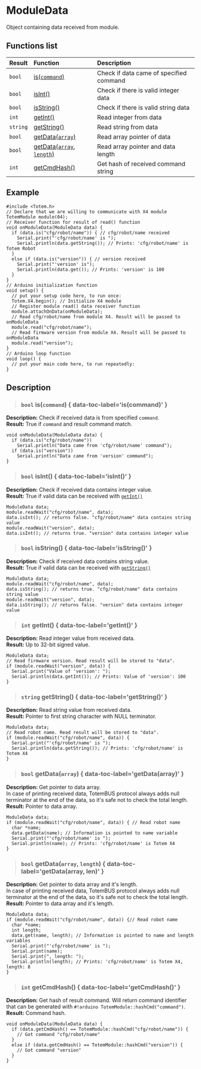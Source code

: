 # ModuleData

Object containing data received from module.

## Functions list

| Result | Function | Description |
| :----- | :------- | :---------- |
| `bool` | [is(`command`)](#bool-iscommand) | Check if data came of specified command |
| `bool` | [isInt()](#bool-isint) | Check if there is valid integer data |
| `bool` | [isString()](#bool-isstring) | Check if there is valid string data |
| `int`  | [getInt()](#int-getint) | Read integer from data |
|`string`| [getString()](#string-getstring) | Read string from data |
| `bool` | [getData(`array`)](#bool-getdataarray) | Read array pointer of data |
| `bool` | [getData(`array`, `length`)](#bool-getdataarray-length) | Read array pointer and data length |
| `int`  | [getCmdHash()](#int-getcmdhash) | Get hash of received command string |

## Example

```arduino
#include <Totem.h>
// Declare that we are willing to communicate with X4 module
TotemModule module(04);
// Receiver function for result of read() function
void onModuleData(ModuleData data) {
  if (data.is("cfg/robot/name")) { // cfg/robot/name received
    Serial.print("'cfg/robot/name' is ");
    Serial.println(data.getString()); // Prints: 'cfg/robot/name' is Totem Robot
  }
  else if (data.is("version")) { // version received
    Serial.print("'version' is");
    Serial.println(data.get()); // Prints: 'version' is 100
  }
}
// Arduino initialization function
void setup() {
  // put your setup code here, to run once:
  Totem.X4.begin(); // Initialize X4 module
  // Register module read() data receiver function
  module.attachOnData(onModuleData);
  // Read cfg/robot/name from module X4. Result will be passed to onModuleData
  module.read("cfg/robot/name");
  // Read firmware version from module X4. Result will be passed to onModuleData
  module.read("version");
}
// Arduino loop function
void loop() {
  // put your main code here, to run repeatedly:
}
```

## Description

> ### `bool` is(`command`) { data-toc-label='is(command)' }

**Description:** Check if received data is from specified `command`.  
**Result:** True if `command` and result command match.

```arduino
void onModuleData(ModuleData data) {
  if (data.is("cfg/robot/name"))
    Serial.println("Data came from 'cfg/robot/name' command");
  if (data.is("version"))
    Serial.println("Data came from 'version' command");
}
```

> ### `bool` isInt() { data-toc-label='isInt()' }

**Description:** Check if received data contains integer value.  
**Result:** True if valid data can be received with [`getInt()`](#int-getint)

```arduino
ModuleData data;
module.readWait("cfg/robot/name", data);
data.isInt(); // returns false. "cfg/robot/name" data contains string value
module.readWait("version", data);
data.isInt(); // returns true. "version" data contains integer value
```

> ### `bool` isString() { data-toc-label='isString()' }

**Description:** Check if received data contains string value.  
**Result:** True if valid data can be received with [`getString()`](#string-getstring)

```arduino
ModuleData data;
module.readWait("cfg/robot/name", data);
data.isString(); // returns true. "cfg/robot/name" data contains string value
module.readWait("version", data);
data.isString(); // returns false. "version" data contains integer value
```

> ### `int` getInt() { data-toc-label='getInt()' }

**Description:** Read integer value from received data.  
**Result:** Up to 32-bit signed value.

```arduino
ModuleData data;
// Read firmware version. Read result will be stored to "data".
if (module.readWait("version", data)) {
  Serial.print("Value of 'version': ");
  Serial.println(data.getInt()); // Prints: Value of 'version': 100
}
```

> ### `string` getString() { data-toc-label='getString()' }

**Description:** Read string value from received data.  
**Result:** Pointer to first string character with NULL terminator.

```arduino
ModuleData data;
// Read robot name. Read result will be stored to "data".
if (module.readWait("cfg/robot/name", data)) {
  Serial.print("'cfg/robot/name' is ");
  Serial.println(data.getString()); // Prints: 'cfg/robot/name' is Totem X4
}
```

> ### `bool` getData(`array`) { data-toc-label='getData(array)' }

**Description:** Get pointer to data array.  
In case of printing received data, TotemBUS protocol always adds null terminator at the end of the data, so it's safe not to check the total length.  
**Result:** Pointer to data array.

```arduino
ModuleData data;
if (module.readWait("cfg/robot/name", data)) { // Read robot name
  char *name;
  data.getData(name); // Information is pointed to name variable
  Serial.print("'cfg/robot/name' is ");
  Serial.println(name); // Prints: 'cfg/robot/name' is Totem X4
}
```

> ### `bool` getData(`array`, `length`) { data-toc-label='getData(array, len)' }

**Description:** Get pointer to data array and it's length.  
In case of printing received data, TotemBUS protocol always adds null terminator at the end of the data, so it's safe not to check the total length.  
**Result:** Pointer to data array and it's length.

```arduino
ModuleData data;
if (module.readWait("cfg/robot/name", data)) {// Read robot name
  char *name;
  int length;
  data.get(name, length); // Information is pointed to name and length variables
  Serial.print("'cfg/robot/name' is ");
  Serial.print(name);
  Serial.print(", length: ");
  Serial.println(length); // Prints: 'cfg/robot/name' is Totem X4, length: 8
}
```

> ### `int` getCmdHash()  { data-toc-label='getCmdHash()' }

**Description:** Get hash of result command.
Will return command identifier that can be generated with `#!arduino TotemModule::hashCmd("command")`.  
**Result:** Command hash.

```arduino
void onModuleData(ModuleData data) {
  if (data.getCmdHash() == TotemModule::hashCmd("cfg/robot/name")) {
    // Got command "cfg/robot/name"
  }
  else if (data.getCmdHash() == TotemModule::hashCmd("version")) {
    // Got command "version"
  }
}
```
